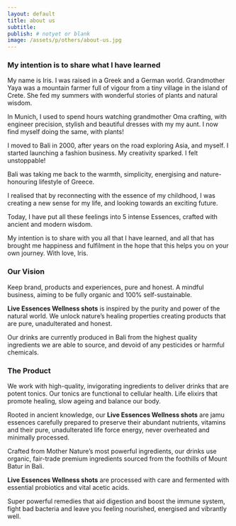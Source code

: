 ```yaml
---
layout: default
title: about us
subtitle:
publish: # notyet or blank
image: /assets/p/others/about-us.jpg
---
```

### My intention is to share what I have learned

My name is Iris. I was raised in a Greek and a German world. Grandmother Yaya was a mountain farmer full of vigour from a tiny village in the island of Crete. She fed my summers with wonderful stories of plants and natural wisdom.

In Munich, I used to spend hours watching grandmother Oma crafting, with engineer precision, stylish and beautiful dresses with my my aunt. I now find myself doing the same, with plants!

I moved to Bali in 2000, after years on the road exploring Asia, and myself. I started launching a fashion business. My creativity sparked. I felt unstoppable!

Bali was taking me back to the warmth, simplicity, energising and nature-honouring lifestyle of Greece.

I realised that by reconnecting with the essence of my childhood, I was creating a new sense for my life, and looking towards an exciting future.

Today, I have put all these feelings into 5 intense Essences, crafted with ancient and modern wisdom.

My intention is to share with you all that I have learned, and all that has brought me happiness and fulfilment in the hope that this helps you on your own journey. With love, Iris.

### Our Vision

Keep brand, products and experiences, pure and honest. A mindful business, aiming to be fully organic and 100% self-sustainable.

**Live Essences Wellness shots** is inspired by the purity and power of the natural world. We unlock nature’s healing properties creating products that are pure, unadulterated and honest.

Our drinks are currently produced in Bali from the highest quality ingredients we are able to source, and devoid of any pesticides or harmful chemicals. 

### The Product

We work with high-quality, invigorating ingredients to deliver drinks that are potent tonics. Our tonics are functional to cellular health. Life elixirs that promote healing, slow ageing and balance our body.

Rooted in ancient knowledge, our **Live Essences Wellness shots** are jamu essences carefully prepared to preserve their abundant nutrients, vitamins and their pure, unadulterated life force energy, never overheated and minimally processed.

Crafted from Mother Nature’s most powerful ingredients, our drinks use organic, fair-trade premium ingredients sourced from the foothills of Mount Batur in Bali.

**Live Essences Wellness shots** are processed with care and fermented with essential probiotics and vital acetic acids.

Super powerful remedies that aid digestion and boost the immune system, fight bad bacteria and leave you feeling nourished, energised and vibrantly well. 

